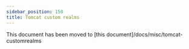 ```yaml
---
sidebar_position: 150
title: Tomcat custom realms
---
```


This document has been moved to [this document]/docs/misc/tomcat-customrealms